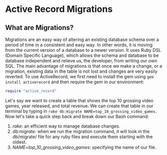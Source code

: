 # Active Record Migrations

## What are Migrations?

Migrations are an easy way of altering an existing database schema over a period of time in a consistent and easy way. In other words, it is moving from the current version of a database to a newer version. It uses Ruby DSL (Domain Specific Language), which allows the schema and database to be database independent and relieve us, the developer, from writing our own SQL. The main advantage of migrations is that once we make a change, or a migration, existing data in the table is not lost and changes are very easily reverted. To use ActiveRecord, we first need to install the gem using `gem install activerecord` and then require the gem in our environment:

```ruby
require "active_record"
```

Let's say we want to create a table that shows the top 10 grossing video games, year released, and total revenue. We can create that table in our terminal by typing in `rake db:migrate NAME=top_10_grossing_video_games`. Now let's take a quick step back and break down our Bash command:
1. *rake:* an efficient way to manage database changes.
2. *db:migrate:* when we run the migration command, it will look in the db/migrate/ file for any ruby files and execute them starting with the oldest.
3. *NAME=top_10_grossing_video_games:* specifying the name of our file.
